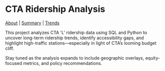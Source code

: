 # CTA Ridership Analysis

[About](index.md) | [Summary](summary.md) | [Trends](trends.md)

This project analyzes CTA 'L' ridership data using SQL and Python to uncover long-term ridership trends, identify accessibility gaps, and highlight high-traffic stations—especially in light of CTA’s looming budget cliff.

Stay tuned as the analysis expands to include geographic overlays, equity-focused metrics, and policy recommendations.
